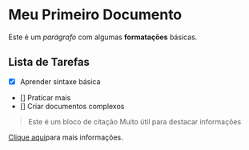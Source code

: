# Meu Primeiro Documento

Este é um *parágrafo* com algumas **formatações** básicas.

## Lista de Tarefas
- [x] Aprender sintaxe básica
- [] Praticar mais
- [] Criar documentos complexos
>Este é um bloco de citação
>Muito útil para destacar informações

[Clique aqui](https://i.pinimg.com/200x150/b5/6c/21/b56c21e652986a5faa69db4642656515.jpg)para mais informações.
